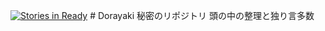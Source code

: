 [![Stories in Ready](https://badge.waffle.io/chisatokasebayashi/dorayaki.png?label=ready&title=Ready)](https://waffle.io/chisatokasebayashi/dorayaki)
﻿# Dorayaki
秘密のリポジトリ
頭の中の整理と独り言多数
